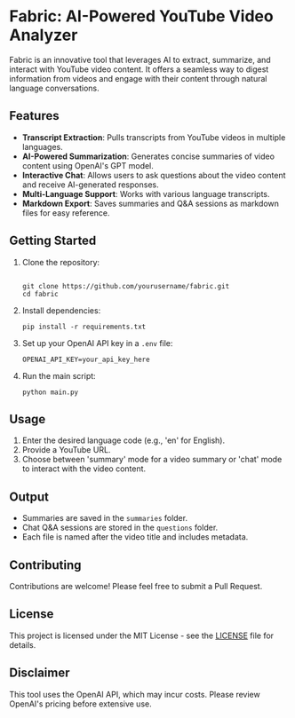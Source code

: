 
# Fabric: AI-Powered YouTube Video Analyzer

Fabric is an innovative tool that leverages AI to extract, summarize, and interact with YouTube video content. It offers a seamless way to digest information from videos and engage with their content through natural language conversations.

## Features

- **Transcript Extraction**: Pulls transcripts from YouTube videos in multiple languages.
- **AI-Powered Summarization**: Generates concise summaries of video content using OpenAI's GPT model.
- **Interactive Chat**: Allows users to ask questions about the video content and receive AI-generated responses.
- **Multi-Language Support**: Works with various language transcripts.
- **Markdown Export**: Saves summaries and Q&A sessions as markdown files for easy reference.


## Getting Started

1. Clone the repository:
   ```

   git clone https://github.com/yourusername/fabric.git
   cd fabric

   ```

2. Install dependencies:
   ```
   pip install -r requirements.txt
   ```

3. Set up your OpenAI API key in a `.env` file:
   ```
   OPENAI_API_KEY=your_api_key_here
   ```

4. Run the main script:
   ```
   python main.py
   ```

## Usage

1. Enter the desired language code (e.g., 'en' for English).
2. Provide a YouTube URL.
3. Choose between 'summary' mode for a video summary or 'chat' mode to interact with the video content.

## Output

- Summaries are saved in the `summaries` folder.
- Chat Q&A sessions are stored in the `questions` folder.
- Each file is named after the video title and includes metadata.

## Contributing

Contributions are welcome! Please feel free to submit a Pull Request.

## License

This project is licensed under the MIT License - see the [LICENSE](LICENSE) file for details.

## Disclaimer

This tool uses the OpenAI API, which may incur costs. Please review OpenAI's pricing before extensive use.
